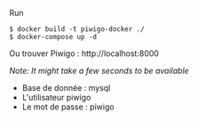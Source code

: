 Run

```
$ docker build -t piwigo-docker ./
$ docker-compose up -d
```

Ou trouver Piwigo : http://localhost:8000

_Note: It might take a few seconds to be available_

- Base de donnée : mysql
- L'utilisateur piwigo 
- Le mot de passe : piwigo 
